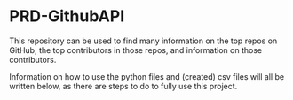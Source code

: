 # PRD-GithubAPI
This repository can be used to find many information on the top repos on GitHub, the top contributors in those repos, and information on those contributors.

Information on how to use the python files and (created) csv files will all be written below, as there are steps to do to fully use this project.


